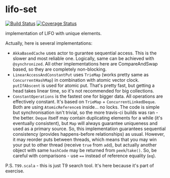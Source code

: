 # lifo-set
[![Build Status](https://travis-ci.org/dk14/lifo-set.svg?branch=master)](https://travis-ci.org/dk14/lifo-set)
[![Coverage Status](https://coveralls.io/repos/dk14/lifo-set/badge.svg?branch=master)](https://coveralls.io/r/dk14/lifo-set?branch=master)

implementation of LIFO with unique elements.

Actually, here is several implementations:

- `AkkaBasedCache` uses actor to gurantee sequential access. This is the slower and most reliable one. Logically, same can be achieved with `@synchronized`. All other implementations here are CompareAndSwap based, so they are completely non-blocking.
- `LinearAccessAndConstantPut` uses `TrieMap` (works pretty same as `ConcurrentHashMap`) in combination with atomic vector clock. `putIfAbscent` is used for atomic put. That's pretty fast, but getting a head takes linear time, so it's not recommended for big collections.
- `ConstantOperations` is the fastest one for bigger data. All operations are effectively constant. It's based on `TrieMap` + `ConcurrentLinkedDeque`. Both are using `AtomicReference`s inside... no locks. The code is simple but synchronisation isn't trivial, so the more travis-ci builds was ran - the better. `Deque` itself may contain duplicating elements for a while (it's eventually consistent), but `Map` will always guarantee uniqueness and used as a primary source. So, this implementation guarantees sequential consistency (provides happens-before relationships) as usual. However, it may reorder puts between threads, which means that you may win your put to other thread (receive `true` from `add`), but actually another object with same `hashCode` may be returned from `peek`/`take()`. So, be careful with comparisons - use `==` instead of reference equality (`eq`). 

P.S. `T99.scala` - this is just T9 search tool. It's here because it's part of exercise.
